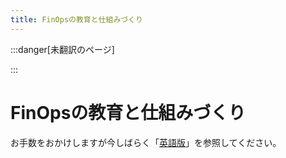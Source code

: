 ```yaml
---
title: FinOpsの教育と仕組みづくり
---
```


[英語版]: https://www.finops.org/framework/capabilities/finops-education-enablement/

:::danger[未翻訳のページ]

:::

# FinOpsの教育と仕組みづくり

お手数をおかけしますが今しばらく「[英語版]」を参照してください。
